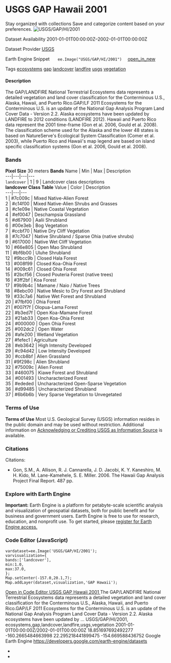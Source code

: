  
#  USGS GAP Hawaii 2001 
Stay organized with collections  Save and categorize content based on your preferences. 
![USGS/GAP/HI/2001](https://developers.google.com/earth-engine/datasets/images/USGS/USGS_GAP_HI_2001_sample.png) 

Dataset Availability
    2001-01-01T00:00:00Z–2002-01-01T00:00:00Z 

Dataset Provider
     [ USGS ](https://gapanalysis.usgs.gov/gaplandcover/) 

Earth Engine Snippet
     `    ee.Image("USGS/GAP/HI/2001")   ` [ open_in_new ](https://code.earthengine.google.com/?scriptPath=Examples:Datasets/USGS/USGS_GAP_HI_2001) 

Tags
     [ecosystems](https://developers.google.com/earth-engine/datasets/tags/ecosystems) [gap](https://developers.google.com/earth-engine/datasets/tags/gap) [landcover](https://developers.google.com/earth-engine/datasets/tags/landcover) [landfire](https://developers.google.com/earth-engine/datasets/tags/landfire) [usgs](https://developers.google.com/earth-engine/datasets/tags/usgs) [vegetation](https://developers.google.com/earth-engine/datasets/tags/vegetation)
#### Description
The GAP/LANDFIRE National Terrestrial Ecosystems data represents a detailed vegetation and land cover classification for the Conterminous U.S., Alaska, Hawaii, and Puerto Rico.GAP/LF 2011 Ecosystems for the Conterminous U.S. is an update of the National Gap Analysis Program Land Cover Data - Version 2.2. Alaska ecosystems have been updated by LANDFIRE to 2012 conditions (LANDFIRE 2012). Hawaii and Puerto Rico data represent the 2001 time-frame (Gon et al. 2006, Gould et al. 2008). The classification scheme used for the Alaska and the lower 48 states is based on NatureServe's Ecological System Classification (Comer et al. 2003), while Puerto Rico and Hawaii's map legend are based on island specific classification systems (Gon et al. 2006, Gould et al. 2008).
### Bands
**Pixel Size** 30 meters 
**Bands**
Name | Min | Max | Description  
---|---|---|---  
`landcover` |  1  |  9  | Landcover class descriptions  
**landcover Class Table**
Value | Color | Description  
---|---|---  
1 | #7c009c | Mixed Native-Alien Forest  
2 | #c14f00 | Mixed Native-Alien Shrubs and Grasses  
3 | #c1e09e | Native Coastal Vegetation  
4 | #ef0047 | Deschampsia Grassland  
5 | #d67900 | Aalii Shrubland  
6 | #00e3eb | Bog Vegetation  
7 | #ccbf70 | Native Dry Cliff Vegetation  
8 | #7c7047 | Native Shrubland / Sparse Ohia (native shrubs)  
9 | #617000 | Native Wet Cliff Vegetation  
10 | #66e805 | Open Mao Shrubland  
11 | #bf6b00 | Uluhe Shrubland  
12 | #9bcc9b | Closed Hala Forest  
13 | #008f99 | Closed Koa-Ohia Forest  
14 | #009c61 | Closed Ohia Forest  
15 | #2bcf56 | Closed Pouteria Forest (native trees)  
16 | #3ff2bf | Koa Forest  
17 | #9b9b4c | Mamane / Naio / Native Trees  
18 | #8ebc00 | Native Mesic to Dry Forest and Shrubland  
19 | #33c7a6 | Native Wet Forest and Shrubland  
20 | #7fbf00 | Ohia Forest  
21 | #007f7f | Olopua-Lama Forest  
22 | #b3ed7f | Open Koa-Mamane Forest  
23 | #21ab33 | Open Koa-Ohia Forest  
24 | #000000 | Open Ohia Forest  
25 | #002dc2 | Open Water  
26 | #afe200 | Wetland Vegetation  
27 | #fefec1 | Agriculture  
28 | #eb3642 | High Intensity Developed  
29 | #c94d42 | Low Intensity Developed  
30 | #ccb8bf | Alien Grassland  
31 | #9f298c | Alien Shrubland  
32 | #75009c | Alien Forest  
33 | #460075 | Kiawe Forest and Shrubland  
34 | #001493 | Uncharacterized Forest  
35 | #ededed | Uncharacterized Open-Sparse Vegetation  
36 | #d99485 | Uncharacterized Shrubland  
37 | #6b6b6b | Very Sparse Vegetation to Unvegetated  
### Terms of Use
**Terms of Use**
Most U.S. Geological Survey (USGS) information resides in the public domain and may be used without restriction. Additional information on [Acknowledging or Crediting USGS as Information Source](https://www.usgs.gov/information-policies-and-instructions/crediting-usgs) is available.
### Citations
Citations:
  * Gon, S.M., A. Allison, R. J. Cannarella, J. D. Jacobi, K. Y. Kaneshiro, M. H. Kido, M. Lane-Kamehele, S. E. Miller. 2006. The Hawaii Gap Analysis Project Final Report. 487 pp.


### Explore with Earth Engine
**Important:** Earth Engine is a platform for petabyte-scale scientific analysis and visualization of geospatial datasets, both for public benefit and for business and government users. Earth Engine is free to use for research, education, and nonprofit use. To get started, please [register for Earth Engine access.](https://console.cloud.google.com/earth-engine)
### Code Editor (JavaScript)
```
vardataset=ee.Image('USGS/GAP/HI/2001');
varvisualization={
bands:['landcover'],
min:1.0,
max:37.0,
};
Map.setCenter(-157.0,20.1,7);
Map.addLayer(dataset,visualization,'GAP Hawaii');
```
[ Open in Code Editor ](https://code.earthengine.google.com/?scriptPath=Examples:Datasets/USGS/USGS_GAP_HI_2001)
[ USGS GAP Hawaii 2001 ](https://developers.google.com/earth-engine/datasets/catalog/USGS_GAP_HI_2001)
The GAP/LANDFIRE National Terrestrial Ecosystems data represents a detailed vegetation and land cover classification for the Conterminous U.S., Alaska, Hawaii, and Puerto Rico.GAP/LF 2011 Ecosystems for the Conterminous U.S. is an update of the National Gap Analysis Program Land Cover Data - Version 2.2. Alaska ecosystems have been updated by …
USGS/GAP/HI/2001, ecosystems,gap,landcover,landfire,usgs,vegetation 
2001-01-01T00:00:00Z/2002-01-01T00:00:00Z
18.851697692492277 -160.2665484663998 22.295218441899475 -154.669588436752 
Google Earth Engine
https://developers.google.com/earth-engine/datasets
  * [ ](https://doi.org/https://gapanalysis.usgs.gov/gaplandcover/)
  * [ ](https://doi.org/https://developers.google.com/earth-engine/datasets/catalog/USGS_GAP_HI_2001)



